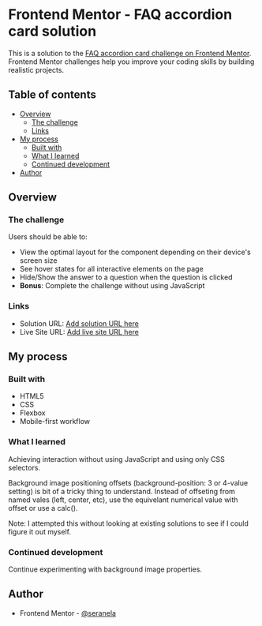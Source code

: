 # Frontend Mentor - FAQ accordion card solution

This is a solution to the [FAQ accordion card challenge on Frontend Mentor](https://www.frontendmentor.io/challenges/faq-accordion-card-XlyjD0Oam). Frontend Mentor challenges help you improve your coding skills by building realistic projects. 

## Table of contents

- [Overview](#overview)
  - [The challenge](#the-challenge)
  - [Links](#links)
- [My process](#my-process)
  - [Built with](#built-with)
  - [What I learned](#what-i-learned)
  - [Continued development](#continued-development)
- [Author](#author)

## Overview

### The challenge

Users should be able to:

- View the optimal layout for the component depending on their device's screen size
- See hover states for all interactive elements on the page
- Hide/Show the answer to a question when the question is clicked
- **Bonus**: Complete the challenge without using JavaScript

### Links

- Solution URL: [Add solution URL here](https://your-solution-url.com)
- Live Site URL: [Add live site URL here](https://your-live-site-url.com)

## My process

### Built with

- HTML5
- CSS
- Flexbox
- Mobile-first workflow

### What I learned

Achieving interaction without using JavaScript and using only CSS selectors.

Background image positioning offsets (background-position: 3 or 4-value setting) is bit of a tricky thing to understand. Instead of offseting from named vales (left, center, etc), use the equivelant numerical value with offset or use a calc().

Note: I attempted this without looking at existing solutions to see if I could figure it out myself.

### Continued development

Continue experimenting with background image properties.

## Author

- Frontend Mentor - [@seranela](https://www.frontendmentor.io/profile/seranela)
